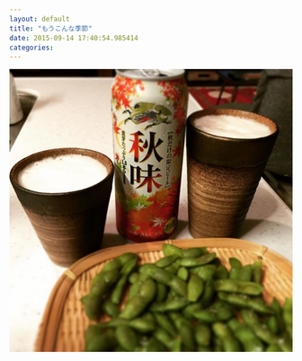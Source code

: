 ```yaml
---
layout: default
title: "もうこんな季節"
date: 2015-09-14 17:40:54.985414
categories: 
---
```


![秋味](/assets/images/201508/11809921_879282992162258_1641268837_n.jpg)


